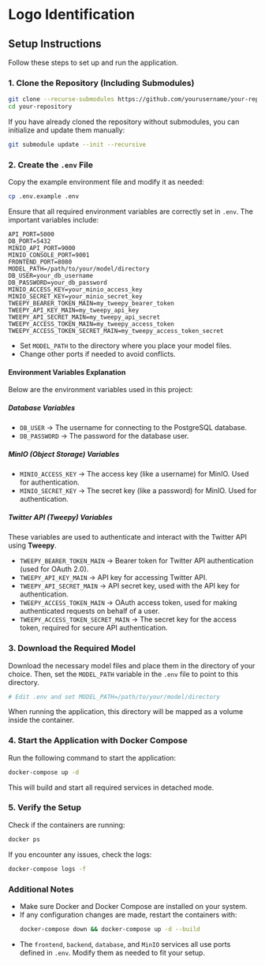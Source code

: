 # Logo Identification

## Setup Instructions

Follow these steps to set up and run the application.

### 1. Clone the Repository (Including Submodules)
```sh
git clone --recurse-submodules https://github.com/yourusername/your-repository.git
cd your-repository
```

If you have already cloned the repository without submodules, you can initialize and update them manually:
```sh
git submodule update --init --recursive
```

### 2. Create the `.env` File
Copy the example environment file and modify it as needed:
```sh
cp .env.example .env
```
Ensure that all required environment variables are correctly set in `.env`. The important variables include:
```env
API_PORT=5000
DB_PORT=5432
MINIO_API_PORT=9000
MINIO_CONSOLE_PORT=9001
FRONTEND_PORT=8080
MODEL_PATH=/path/to/your/model/directory
DB_USER=your_db_username
DB_PASSWORD=your_db_password
MINIO_ACCESS_KEY=your_minio_access_key
MINIO_SECRET_KEY=your_minio_secret_key
TWEEPY_BEARER_TOKEN_MAIN=my_tweepy_bearer_token
TWEEPY_API_KEY_MAIN=my_tweepy_api_key
TWEEPY_API_SECRET_MAIN=my_tweepy_api_secret
TWEEPY_ACCESS_TOKEN_MAIN=my_tweepy_access_token
TWEEPY_ACCESS_TOKEN_SECRET_MAIN=my_tweepy_access_token_secret
```
- Set `MODEL_PATH` to the directory where you place your model files.
- Change other ports if needed to avoid conflicts.

#### **Environment Variables Explanation**
Below are the environment variables used in this project:

##### **Database Variables**
- `DB_USER` → The username for connecting to the PostgreSQL database.
- `DB_PASSWORD` → The password for the database user.

##### **MinIO (Object Storage) Variables**
- `MINIO_ACCESS_KEY` → The access key (like a username) for MinIO. Used for authentication.
- `MINIO_SECRET_KEY` → The secret key (like a password) for MinIO. Used for authentication.

##### **Twitter API (Tweepy) Variables**
These variables are used to authenticate and interact with the Twitter API using **Tweepy**.
- `TWEEPY_BEARER_TOKEN_MAIN` → Bearer token for Twitter API authentication (used for OAuth 2.0).
- `TWEEPY_API_KEY_MAIN` → API key for accessing Twitter API.
- `TWEEPY_API_SECRET_MAIN` → API secret key, used with the API key for authentication.
- `TWEEPY_ACCESS_TOKEN_MAIN` → OAuth access token, used for making authenticated requests on behalf of a user.
- `TWEEPY_ACCESS_TOKEN_SECRET_MAIN` → The secret key for the access token, required for secure API authentication.

### 3. Download the Required Model
Download the necessary model files and place them in the directory of your choice. Then, set the `MODEL_PATH` variable in the `.env` file to point to this directory.
```sh
# Edit .env and set MODEL_PATH=/path/to/your/model/directory
```
When running the application, this directory will be mapped as a volume inside the container.

### 4. Start the Application with Docker Compose
Run the following command to start the application:
```sh
docker-compose up -d
```
This will build and start all required services in detached mode.

### 5. Verify the Setup
Check if the containers are running:
```sh
docker ps
```

If you encounter any issues, check the logs:
```sh
docker-compose logs -f
```

### Additional Notes
- Make sure Docker and Docker Compose are installed on your system.
- If any configuration changes are made, restart the containers with:
  ```sh
  docker-compose down && docker-compose up -d --build
  ```
- The `frontend`, `backend`, `database`, and `MinIO` services all use ports defined in `.env`. Modify them as needed to fit your setup.

